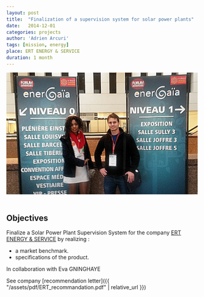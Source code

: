 ```yaml
---
layout: post
title:  "Finalization of a supervision system for solar power plants"
date:   2014-12-01
categories: projects
author: 'Adrien Arcuri'
tags: [mission, energy]
place: ERT ENERGY & SERVICE
duration: 1 month
---
```


<div class="row text-center">
<img src="/assets/img/mission_m2.jpg" class='responsive'>
</div>
<br>

## Objectives

Finalize a Solar Power Plant Supervision System for the company [ERT ENERGY & SERVICE](http://www.ert-energy.com/) by realizing :
- a market benchmark.
- specifications of the product.

In collaboration with Eva GNINGHAYE

See company [recommendation letter]({{ "/assets/pdf/ERT_recommandation.pdf" | relative_url }})
